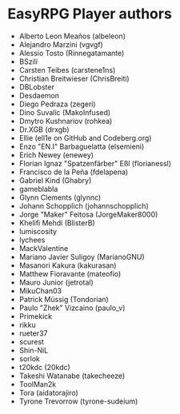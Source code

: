 EasyRPG Player authors
======================

* Alberto Leon Meaños (albeleon)
* Alejandro Marzini (vgvgf)
* Alessio Tosto (Rinnegatamante)
* BSzili
* Carsten Teibes (carstene1ns)
* Christian Breitwieser (ChrisBreiti)
* DBLobster
* Desdaemon
* Diego Pedraza (zegeri)
* Dino Suvalic (MakoInfused)
* Dmytro Kushnariov (rohkea)
* Dr.XGB (drxgb)
* Ellie (ell1e on GitHub and Codeberg.org)
* Enzo "EN.I" Barbaguelatta (elsemieni)
* Erich Newey (enewey)
* Florian Ignaz "Spatzenfärber" Eßl (florianessl)
* Francisco de la Peña (fdelapena)
* Gabriel Kind (Ghabry)
* gameblabla
* Glynn Clements (glynnc)
* Johann Schopplich (johannschopplich)
* Jorge "Maker" Feitosa (JorgeMaker8000)
* Khelifi Mehdi (BlisterB)
* lumiscosity
* lychees
* MackValentine
* Mariano Javier Suligoy (MarianoGNU)
* Masanori Kakura (kakurasan)
* Matthew Fioravante (mateofio)
* Mauro Junior (jetrotal)
* MikuChan03
* Patrick Müssig (Tondorian)
* Paulo "Zhek" Vizcaino (paulo_v)
* Primekick
* rikku
* rueter37
* scurest
* Shin-NiL
* sorlok
* t20kdc (20kdc)
* Takeshi Watanabe (takecheeze)
* ToolMan2k
* Tora (aidatorajiro)
* Tyrone Trevorrow (tyrone-sudeium)
